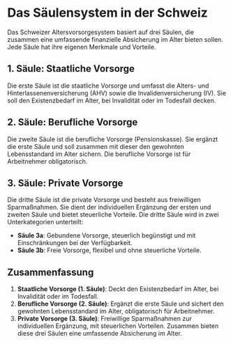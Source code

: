 # Das Säulensystem in der Schweiz

Das Schweizer Altersvorsorgesystem basiert auf drei Säulen, die zusammen eine umfassende finanzielle Absicherung im Alter bieten sollen. Jede Säule hat ihre eigenen Merkmale und Vorteile.

## 1. Säule: Staatliche Vorsorge

Die erste Säule ist die staatliche Vorsorge und umfasst die Alters- und Hinterlassenenversicherung (AHV) sowie die Invalidenversicherung (IV). Sie soll den Existenzbedarf im Alter, bei Invalidität oder im Todesfall decken.

## 2. Säule: Berufliche Vorsorge

Die zweite Säule ist die berufliche Vorsorge (Pensionskasse). Sie ergänzt die erste Säule und soll zusammen mit dieser den gewohnten Lebensstandard im Alter sichern. Die berufliche Vorsorge ist für Arbeitnehmer obligatorisch.

## 3. Säule: Private Vorsorge

Die dritte Säule ist die private Vorsorge und besteht aus freiwilligen Sparmaßnahmen. Sie dient der individuellen Ergänzung der ersten und zweiten Säule und bietet steuerliche Vorteile. Die dritte Säule wird in zwei Unterkategorien unterteilt:

- **Säule 3a**: Gebundene Vorsorge, steuerlich begünstigt und mit Einschränkungen bei der Verfügbarkeit.
- **Säule 3b**: Freie Vorsorge, flexibel und ohne steuerliche Vorteile.

## Zusammenfassung

1. **Staatliche Vorsorge (1. Säule)**: Deckt den Existenzbedarf im Alter, bei Invalidität oder im Todesfall.
2. **Berufliche Vorsorge (2. Säule)**: Ergänzt die erste Säule und sichert den gewohnten Lebensstandard im Alter, obligatorisch für Arbeitnehmer.
3. **Private Vorsorge (3. Säule)**: Freiwillige Sparmaßnahmen zur individuellen Ergänzung, mit steuerlichen Vorteilen.
   Zusammen bieten diese drei Säulen eine umfassende Absicherung im Alter.
